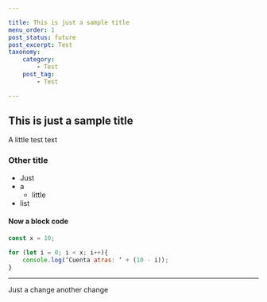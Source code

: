 ```yaml
---

title: This is just a sample title
menu_order: 1
post_status: future
post_excerpt: Test
taxonomy:
    category:
        - Test
    post_tag:
        - Test

---
```



## This is just a sample title
A little test text

### Other title
- Just
- a
	- little
- list

#### Now a block code
```js
const x = 10;

for (let i = 0; i < x; i++){
    console.log(‘Cuenta atras: ‘ + (10 - i));
}
```
---
Just a change
another change
